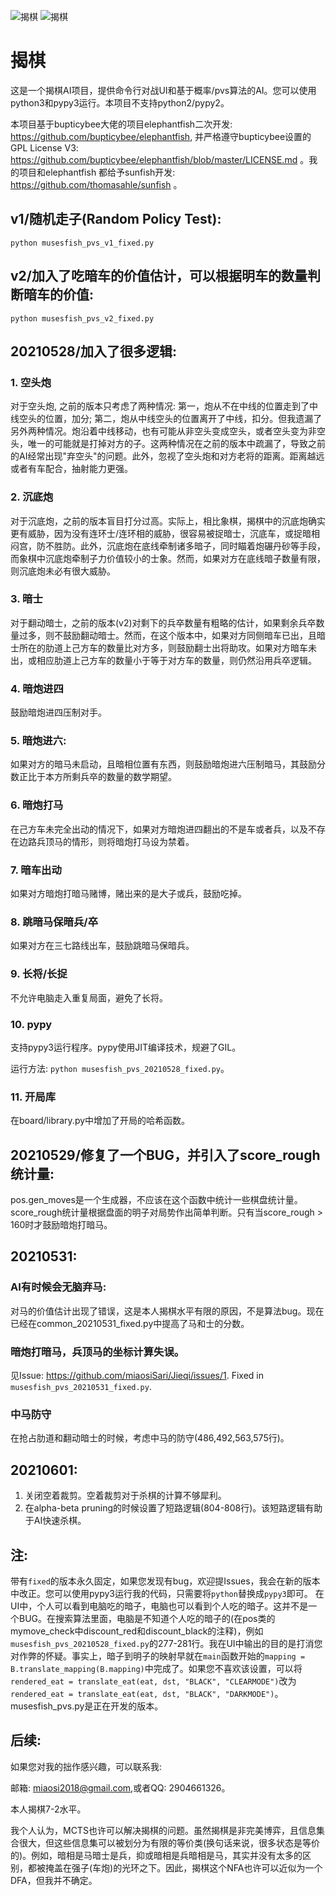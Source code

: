 ![揭棋](https://img.shields.io/badge/Jieqi-python3-brightgreen)
![揭棋](https://img.shields.io/badge/Jieqi-pypy3-blue)

# 揭棋

这是一个揭棋AI项目，提供命令行对战UI和基于概率/pvs算法的AI。您可以使用python3和pypy3运行。本项目不支持python2/pypy2。

本项目基于bupticybee大佬的项目elephantfish二次开发: https://github.com/bupticybee/elephantfish, 并严格遵守bupticybee设置的GPL License V3: https://github.com/bupticybee/elephantfish/blob/master/LICENSE.md 。我的项目和elephantfish
都给予sunfish开发: https://github.com/thomasahle/sunfish 。

## v1/随机走子(Random Policy Test): 
`python musesfish_pvs_v1_fixed.py`

## v2/加入了吃暗车的价值估计，可以根据明车的数量判断暗车的价值: 

`python musesfish_pvs_v2_fixed.py`

## 20210528/加入了很多逻辑:

### 1. 空头炮

对于空头炮, 之前的版本只考虑了两种情况: 第一，炮从不在中线的位置走到了中线空头的位置，加分; 第二，炮从中线空头的位置离开了中线，扣分。但我遗漏了另外两种情况。炮沿着中线移动，也有可能从非空头变成空头，或者空头变为非空头，唯一的可能就是打掉对方的子。这两种情况在之前的版本中疏漏了，导致之前的AI经常出现"弃空头"的问题。此外，忽视了空头炮和对方老将的距离。距离越远或者有车配合，抽射能力更强。

### 2. 沉底炮

对于沉底炮，之前的版本盲目打分过高。实际上，相比象棋，揭棋中的沉底炮确实更有威胁，因为没有连环士/连环相的威胁，很容易被捉暗士，沉底车，或捉暗相闷宫，防不胜防。此外，沉底炮在底线牵制诸多暗子，同时瞄着炮碾丹砂等手段，而象棋中沉底炮牵制子力价值较小的士象。然而，如果对方在底线暗子数量有限，则沉底炮未必有很大威胁。

### 3. 暗士

对于翻动暗士，之前的版本(v2)对剩下的兵卒数量有粗略的估计，如果剩余兵卒数量过多，则不鼓励翻动暗士。然而，在这个版本中，如果对方同侧暗车已出，且暗士所在的肋道上己方车的数量比对方多，则鼓励翻士出将助攻。如果对方暗车未出，或相应肋道上己方车的数量小于等于对方车的数量，则仍然沿用兵卒逻辑。

### 4. 暗炮进四

鼓励暗炮进四压制对手。

### 5. 暗炮进六:

如果对方的暗马未启动，且暗相位置有东西，则鼓励暗炮进六压制暗马，其鼓励分数正比于本方所剩兵卒的数量的数学期望。

### 6. 暗炮打马

在己方车未完全出动的情况下，如果对方暗炮进四翻出的不是车或者兵，以及不存在边路兵顶马的情形，则将暗炮打马设为禁着。

### 7. 暗车出动

如果对方暗炮打暗马赌博，赌出来的是大子或兵，鼓励吃掉。

### 8. 跳暗马保暗兵/卒

如果对方在三七路线出车，鼓励跳暗马保暗兵。

### 9. 长将/长捉

不允许电脑走入重复局面，避免了长将。

### 10. pypy

支持pypy3运行程序。pypy使用JIT编译技术，规避了GIL。

运行方法: `python musesfish_pvs_20210528_fixed.py`。

### 11. 开局库

在board/library.py中增加了开局的哈希函数。

## 20210529/修复了一个BUG，并引入了score_rough统计量:

pos.gen_moves是一个生成器，不应该在这个函数中统计一些棋盘统计量。score_rough统计量根据盘面的明子对局势作出简单判断。只有当score_rough > 160时才鼓励暗炮打暗马。

## 20210531: 

### AI有时候会无脑弃马:

对马的价值估计出现了错误，这是本人揭棋水平有限的原因，不是算法bug。现在已经在common_20210531_fixed.py中提高了马和士的分数。

### 暗炮打暗马，兵顶马的坐标计算失误。

见Issue: https://github.com/miaosiSari/Jieqi/issues/1. 
Fixed in `musesfish_pvs_20210531_fixed.py`.

### 中马防守
在抢占肋道和翻动暗士的时候，考虑中马的防守(486,492,563,575行)。

## 20210601:

1. 关闭空着裁剪。空着裁剪对于杀棋的计算不够犀利。
2. 在alpha-beta pruning的时候设置了短路逻辑(804-808行)。该短路逻辑有助于AI快速杀棋。

## 注:
带有`fixed`的版本永久固定，如果您发现有bug，欢迎提Issues，我会在新的版本中改正。您可以使用pypy3运行我的代码，只需要将`python`替换成`pypy3`即可。
在UI中，个人可以看到电脑吃的暗子，电脑也可以看到个人吃的暗子。这并不是一个BUG。在搜索算法里面，电脑是不知道个人吃的暗子的(在pos类的mymove_check中discount_red和discount_black的注释)，例如`musesfish_pvs_20210528_fixed.py`的277-281行。我在UI中输出的目的是打消您对作弊的怀疑。事实上，暗子到明子的映射早就在`main`函数开始的`mapping = B.translate_mapping(B.mapping)`中完成了。如果您不喜欢该设置，可以将`rendered_eat = translate_eat(eat, dst, "BLACK", "CLEARMODE")`改为`rendered_eat = translate_eat(eat, dst, "BLACK", "DARKMODE")`。musesfish_pvs.py是正在开发的版本。

## 后续:
如果您对我的拙作感兴趣，可以联系我:

邮箱: miaosi2018@gmail.com,或者QQ: 2904661326。

本人揭棋7-2水平。

我个人认为，MCTS也许可以解决揭棋的问题。虽然揭棋是非完美博弈，且信息集合很大，但这些信息集可以被划分为有限的等价类(换句话来说，很多状态是等价的)。例如，暗相是马暗士是兵，抑或暗相是兵暗相是马，其实并没有太多的区别，都被掩盖在强子(车炮)的光环之下。因此，揭棋这个NFA也许可以近似为一个DFA，但我并不确定。
